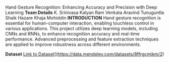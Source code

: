 Hand Gesture Recognition: Enhancing Accuracy and Precision with Deep Learning
**Team Details**
K. Srinivasa Kalyan Ram
Venkata Aravind Tunuguntla
Shaik Hazare Khaja Mohiddin
**INTRODUCTION**
Hand gesture recognition is essential for human-computer interaction, enabling touchless control in various applications. This project utilizes deep learning models, including CNNs and RNNs, to enhance recognition accuracy and real-time performance. Advanced preprocessing and feature extraction techniques are applied to improve robustness across different environments.

**Dataset**
[Link to Dataset](https://data.mendeley.com/datasets/8ffrgcmjkm/2)](https://data.mendeley.com/datasets/8ffrgcmjkm/2)
